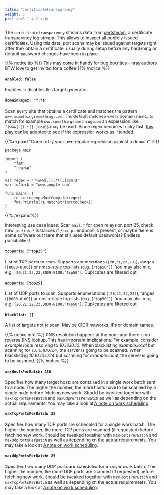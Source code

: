 ```yaml
---
title: "certificatetransparency"
weight: 6
pre: <b>3.1.4.2 </b>
---
```


The `certificatetransparency` streams data from [certstream](https://certstream.calidog.io/), a certificate transparency log stream. This allows to inspect all publicly issued certificates. Using this data, port scans may be issued against targets right after they obtain a certificate, usually during setup before any hardening or default password changes have been in place.

{{% notice tip %}}
This may come in handy for bug bounties - nray authors BTW love to get invited for a coffee <i class="far fa-smile-wink"></i>
{{% /notice %}}

#### `enabled: false`

Enables or disables this target generator.

#### `domainRegex: '^.*$'`

Scan every site that obtains a certificate and matches the pattern `www.somethingsomething.com`. 
The default matches every domain name, to match for example `www.somethingsomething.com` an expression like `^(www[.]).*([.]com)$` may be used.
Since regex becomes tricky fast, [this play](https://play.golang.org/p/jgDiTmPlqdW) can be adopted to see if the expression works as intended.

{{%expand "Code to try your own regular expression against a domain" %}}
~~~golang
package main

import (
	"fmt"
	"regexp"
)

var regex = "^(www[.]).*([.]com)$"
var toCheck = "www.google.com"

func main() {
	re := regexp.MustCompile(regex)
	fmt.Println(re.MatchString(toCheck))
}
~~~
{{% /expand%}}

Interesting use case ideas: Scan `mail.*` for open relays on port 25, check new `jenkins.*` instances if `/script` endpoint is present, or maybe there is some software out there that still uses default passwords? Endless possibilities!

#### `tcpports: ["top25"]`

List of TCP ports to scan. Supports enumerations (`[20,21,22,23]`), ranges (`[8000-8100]`) or nmap-style top-lists (e.g. `["top50"]`). 
You may also mix, e.g. `[20,21,22,23,8000-8100,"top50"]`. 
Duplicates are filtered out <i class="far fa-smile-wink"></i>

#### `udpports: [top25]`

List of UDP ports to scan. Supports enumerations (`[20,21,22,23]`), ranges (`[8000-8100]`) or nmap-style top-lists (e.g. `["top50"]`). 
You may also mix, e.g. `[20,21,22,23,8000-8100,"top50"]`. 
Duplicates are filtered out <i class="far fa-smile-wink"></i>

#### `blacklist: []`

A list of targets not to scan. 
May be CIDR networks, IPs or domain names.

{{% notice info %}}
DNS resolution happens at the node and there is no reverse DNS lookup. 
This has important implications.
For example, consider *example.local* resolving to *10.10.10.10*. 
When blacklisting *example.local* but scanning for *10.10.10.0/24*, the server is going to be scanned. When blacklisting *10.10.10.0/24* but scanning for *example.local*, the server is going to be scanned.
{{% /notice %}}

#### `maxHostsPerBatch: 150`

Specifies how many target hosts are contained in a single work batch sent to a node. The higher the number, the more hosts have to be scanned by a single node before fetching new work. Should be tweaked together with `maxTcpPortsPerBatch` and `maxUdpPortsPerBatch` as well as depending on the actual requirements. You may take a look at [A note on work scheduling](../#a-note-on-work-scheduling).

#### `maxTcpPortsPerBatch: 25`

Specifies how many TCP ports are scheduled for a single work batch. The higher the number, the more TCP ports are scanned (if requested) before fetching new work. Should be tweaked together with `maxHostsPerBatch` and `maxUdpPortsPerBatch` as well as depending on the actual requirements. You may take a look at [A note on work scheduling](../#a-note-on-work-scheduling).


#### `maxUdpPortsPerBatch: 25`

Specifies how many UDP ports are scheduled for a single work batch. The higher the number, the more UDP ports are scanned (if requested) before fetching new work. Should be tweaked together with `maxHostsPerBatch` and `maxTcpPortsPerBatch` as well as depending on the actual requirements. You may take a look at [A note on work scheduling](../#a-note-on-work-scheduling).